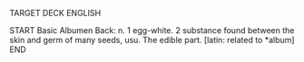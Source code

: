 TARGET DECK
ENGLISH

START
Basic
Albumen
Back: n. 1 egg-white. 2 substance found between the skin and germ of many seeds, usu. The edible part. [latin: related to *album]
END
